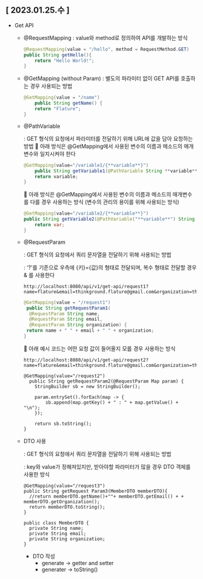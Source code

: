## [ 2023.01.25.수 ]

- Get API
    - @RequestMapping : value와 method로 정의하여 API를 개발하는 방식
        
        ```java
        @RequestMapping(value = "/hello", method = RequestMethod.GET)
        public String getHello(){
        	return "Hello World!";
        }
        ```
        
    
    - @GetMapping (without Param)
    : 별도의 파라미터 없이 GET API를 호출하는 경우 사용되는 방법
        
        ```java
        @GetMapping(value = "/name")
        	public String getName() {
        	return "Flature";
        }
        ```
        
    
    - @PathVariable
        
        : GET 형식의 요청에서 파라미터를 전달하기 위해 URL에 값을 담아 요청하는 방법
        🌱 아래 방식은 @GetMapping에서 사용된 변수의 이름과 메소드의 매개변수와 일치시켜야 한다
        
        ```java
        @GetMapping(value="/variable1/{**variable**}")
        	public String getVariable1(@PathVariable String **variable**) {
        	return variable;
        }
        ```
        
        🌱 아래 방식은 @GetMapping에서 사용된 변수의 이름과 메소드의 매개변수를 다를 경우 사용하는 방식 (변수의 관리의 용이를 위해 사용되는 방식)
        
        ```java
        @GetMapping(value="/variable2/{**variable**}")
        public String getVariable2(@PathVariable("**variable**") String var){
        	return var;
        }
        ```
        
    
    - @RequestParam
        
        : GET 형식의 요청에서 쿼리 문자열을 전달하기 위해 사용되는 방법
        
        : ‘?'를 기준으로 우측에 {키}={값}의 형태로 전달되며, 복수 형태로 전달할 경우 & 를 사용한다
        
        ```
        http://localhost:8080/api/v1/get-api/request1?name=flature&email=thinkground.flature@gmail.com&organization=thinkground
        ```
        
        ```java
        @GetMapping(value = "/request1")
         public String getRequestParam1(
          @RequestParam String name,
          @RequestParam String email,
          @RequestParam String organization) {
         return name + " " + email + " " + organization;
        }
        ```
        
        🌱 아래 예시 코드는 어떤 요청 값이 들어올지 모를 경우 사용하는 방식
        
        ```
        http://localhost:8080/api/v1/get-api/request2?name=flature&email=thinkground.flature@gmail.com&organization=thinkground
        ```
        
        ```
        @GetMapping(value="/request2")
          public String getRequestParam2(@RequestParam Map param) {
            StringBuilder sb = new StringBuilder();
        
            param.entrySet().forEach(map -> {
            	sb.append(map.getKey() + " : " + map.getValue() + "\n");
          	});
        
            return sb.toString();
        }
        ```
        
    
    - DTO 사용
        
        : GET 형식의 요청에서 쿼리 문자열을 전달하기 위해 사용되는 방법
        
        : key와 value가 정해져있지만, 받아야할 파라미터가 많을 경우 DTO 객체를 사용한 방식
        
        ```
        @GetMapping(value="/request3")
        public String getRequest Param3(MemberDTO memberDTO){
          //return memberDTO.getName()+""+ memberDTO.getEmail() + + memberDTO.getOrganization();
          return memberDTO.toString();
        }
        
        public class MemberDTO {
          private String name;
          private String email;
          private String organization;
        }
        ```
        
        - DTO 작성
            - generate → getter and setter
            - generater → toString()
